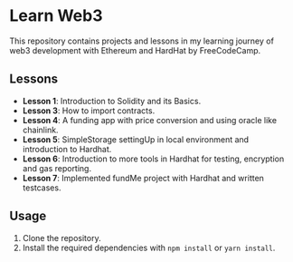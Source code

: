 # Learn Web3

This repository contains projects and lessons in my learning journey of web3 development with Ethereum and HardHat by FreeCodeCamp.

## Lessons

- **Lesson 1**: Introduction to Solidity and its Basics.
- **Lesson 3**: How to import contracts.
- **Lesson 4**: A funding app with price conversion and using oracle like chainlink.
- **Lesson 5**: SimpleStorage settingUp in local environment and introduction to Hardhat.
- **Lesson 6**: Introduction to more tools in Hardhat for testing, encryption and gas reporting.
- **Lesson 7**: Implemented fundMe project with Hardhat and written testcases.

## Usage

1. Clone the repository.
2. Install the required dependencies with `npm install` or `yarn install`.
